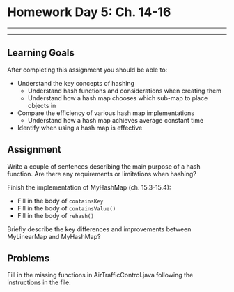 
# Homework Day 5: Ch. 14-16

---
---

## Learning Goals

After completing this assignment you should be able to:
* Understand the key concepts of hashing
  * Understand hash functions and considerations when creating them
  * Understand how a hash map chooses which sub-map to place objects in
* Compare the efficiency of various hash map implementations
  * Understand how a hash map achieves average constant time
* Identify when using a hash map is effective

## Assignment

Write a couple of sentences describing the main purpose of a hash function.  Are there any requirements or limitations when hashing?

Finish the implementation of MyHashMap (ch. 15.3-15.4):
* Fill in the body of `containsKey`
* Fill in the body of `containsValue()`
* Fill in the body of `rehash()`

Briefly describe the key differences and improvements between MyLinearMap and MyHashMap?

## Problems

Fill in the missing functions in AirTrafficControl.java following the instructions in the file.
